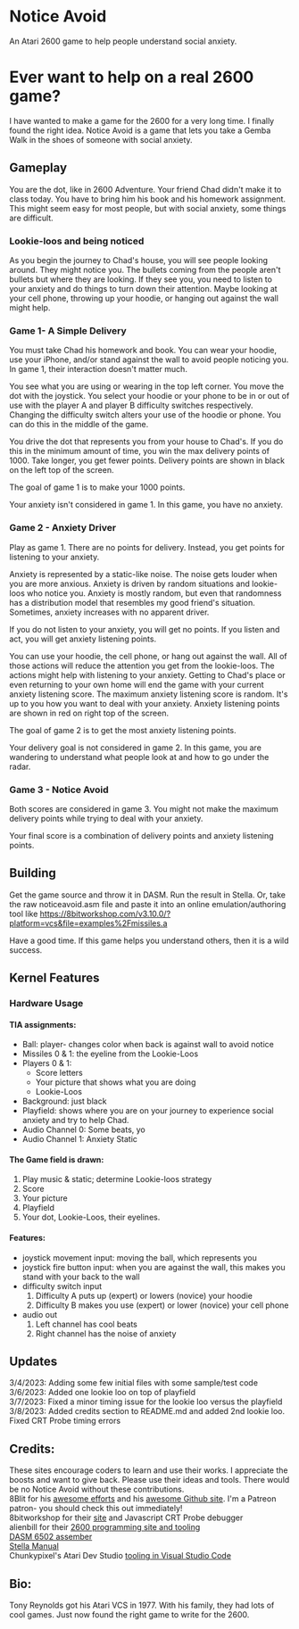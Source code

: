 # Notice Avoid
An Atari 2600 game to help people understand social anxiety.

# Ever want to help on a real 2600 game?
I have wanted to make a game for the 2600 for a very long time. I finally found the right idea.  Notice Avoid is a game that lets you take a Gemba Walk in the shoes of someone with social anxiety.


## Gameplay
You are the dot, like in 2600 Adventure.  Your friend Chad didn't make it to class today.  You have to bring him his book and his homework assignment.  This might seem easy for most people, but with social anxiety, some things are difficult.

### Lookie-loos and being noticed
As you begin the journey to Chad's house, you will see people looking around. They might notice you.  The bullets coming from the people aren't bullets but where they are looking.  If they see you, you need to listen to your anxiety and do things to turn down their attention.  Maybe looking at your cell phone, throwing up your hoodie, or hanging out against the wall might help.

### Game 1- A Simple Delivery
You must take Chad his homework and book. 
You can wear your hoodie, use your iPhone, and/or stand against the wall to avoid people noticing you. In game 1, their interaction doesn't matter much.

You see what you are using or wearing in the top left corner.
You move the dot with the joystick.
You select your hoodie or your phone to be in or out of use with the player A and player B difficulty switches respectively.  Changing the difficulty switch alters your use of the hoodie or phone.  You can do this in the middle of the game.

You drive the dot that represents you from your house to Chad's.  If you do this in the minimum amount of time, you win the max delivery points of 1000.  Take longer, you get fewer points.  Delivery points are shown in black on the left top of the screen.

The goal of game 1 is to make your 1000 points.

Your anxiety isn't considered in game 1. In this game, you have no anxiety.

### Game 2 - Anxiety Driver
Play as game 1.  There are no points for delivery. Instead, you get points for listening to your anxiety.

Anxiety is represented by a static-like noise. The noise gets louder when you are more anxious.  Anxiety is driven by random situations and lookie-loos who notice you. Anxiety is mostly random, but even that randomness has a distribution model that resembles my good friend's situation.  Sometimes, anxiety increases with no apparent driver.

If you do not listen to your anxiety, you will get no points.
If you listen and act, you will get anxiety listening points.

You can use your hoodie, the cell phone, or hang out against the wall. All of those actions will reduce the attention you get from the lookie-loos. The actions might help with listening to your anxiety. Getting to Chad's place or even returning to your own home will end the game with your current anxiety listening score.  The maximum anxiety listening score is random.  It's up to you how you want to deal with your anxiety.  Anxiety listening points are shown in red on right top of the screen.

The goal of game 2 is to get the most anxiety listening points.

Your delivery goal is not considered in game 2. In this game, you are wandering to understand what people look at and how to go under the radar.

### Game 3 - Notice Avoid
Both scores are considered in game 3.  You might not make the maximum delivery points while trying to deal with your anxiety. 

Your final score is a combination of delivery points and anxiety listening points.

## Building
Get the game source and throw it in DASM. Run the result in Stella.
Or, take the raw noticeavoid.asm file and paste it into an online emulation/authoring tool like https://8bitworkshop.com/v3.10.0/?platform=vcs&file=examples%2Fmissiles.a

Have a good time. If this game helps you understand others, then it is a wild success.

## Kernel Features
### Hardware Usage
#### TIA assignments:
* Ball: player- changes color when back is against wall to avoid notice
* Missiles 0 & 1: the eyeline from the Lookie-Loos
* Players 0 & 1:
  * Score letters
  * Your picture that shows what you are doing
  * Lookie-Loos
* Background: just black
* Playfield: shows where you are on your journey to experience social anxiety and try to help Chad.
* Audio Channel 0: Some beats, yo
* Audio Channel 1: Anxiety Static

#### The Game field is drawn:
1. Play music & static; determine Lookie-loos strategy
2. Score
3. Your picture
4. Playfield
5. Your dot, Lookie-Loos, their eyelines.

#### Features:
* joystick movement input: moving the ball, which represents you
* joystick fire button input: when you are against the wall, this makes you stand with your back to the wall
* difficulty switch input
  1. Difficulty A puts up (expert) or lowers (novice) your hoodie
  2. Difficulty B makes you use (expert) or lower (novice) your cell phone
* audio out
  1. Left channel has cool beats
  2. Right channel has the noise of anxiety


## Updates
  3/4/2023: Adding some few initial files with some sample/test code  
  3/6/2023: Added one lookie loo on top of playfield  
  3/7/2023: Fixed a minor timing issue for the lookie loo versus the playfield  
  3/8/2023: Added credits section to README.md and added 2nd lookie loo. Fixed CRT Probe timing errors  


## Credits:
These sites encourage coders to learn and use their works. I appreciate the boosts and want to give back. Please use their ideas and tools. There would be no Notice Avoid without these contributions.  
8Blit for his [awesome efforts](https://www.8blit.com/) and his [awesome Github site](https://github.com/kreiach/).  I'm a Patreon patron- you should check this out immediately!  
8bitworkshop for their [site](https://8bitworkshop.com/) and Javascript CRT Probe debugger  
alienbill for their [2600 programming site and tooling](https://alienbill.com/2600/)  
[DASM 6502 assember](https://dasm-assembler.github.io/)  
[Stella Manual](http://atarihq.com/danb/files/stella.pdf)  
Chunkypixel's Atari Dev Studio [tooling in Visual Studio Code](https://github.com/chunkypixel/atari-dev-studio)  

## Bio:
  Tony Reynolds got his Atari VCS in 1977. With his family, they had lots of cool games. Just now found the right game to write for the 2600.

